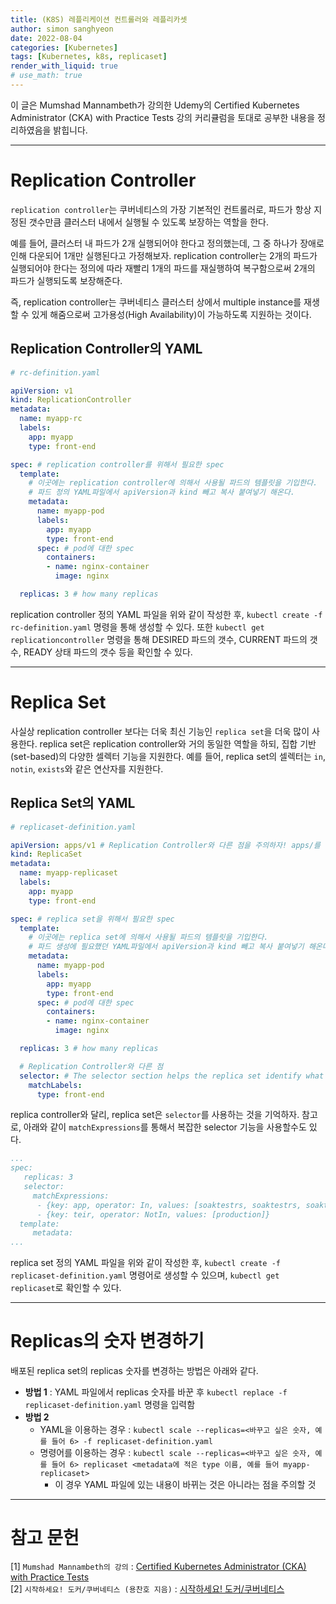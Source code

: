 ```yaml
---
title: (K8S) 레플리케이션 컨트롤러와 레플리카셋
author: simon sanghyeon
date: 2022-08-04
categories: [Kubernetes]
tags: [Kubernetes, k8s, replicaset]
render_with_liquid: true
# use_math: true
---
```

이 글은 Mumshad Mannambeth가 강의한 Udemy의 Certified Kubernetes Administrator (CKA) with Practice Tests 강의 커리큘럼을 토대로 공부한 내용을 정리하였음을 밝힙니다.

---

# Replication Controller
`replication controller`는 쿠버네티스의 가장 기본적인 컨트롤러로, 파드가 항상 지정된 갯수만큼 클러스터 내에서 실행될 수 있도록 보장하는 역할을 한다.

예를 들어, 클러스터 내 파드가 2개 실행되어야 한다고 정의했는데, 그 중 하나가 장애로 인해 다운되어 1개만 실행된다고 가정해보자.
replication controller는 2개의 파드가 실행되어야 한다는 정의에 따라 재빨리 1개의 파드를 재실행하여 복구함으로써 2개의 파드가 실행되도록 보장해준다.

즉, replication controller는 쿠버네티스 클러스터 상에서 multiple instance를 재생할 수 있게 해줌으로써 고가용성(High Availability)이 가능하도록 지원하는 것이다.

## Replication Controller의 YAML
```yaml
# rc-definition.yaml

apiVersion: v1
kind: ReplicationController
metadata:
  name: myapp-rc
  labels:
    app: myapp
    type: front-end

spec: # replication controller를 위해서 필요한 spec
  template:
    # 이곳에는 replication controller에 의해서 사용될 파드의 템플릿을 기입한다.
    # 파드 정의 YAML파일에서 apiVersion과 kind 빼고 복사 붙여넣기 해온다.
    metadata:
      name: myapp-pod
      labels:
        app: myapp
        type: front-end
      spec: # pod에 대한 spec
        containers:
        - name: nginx-container
          image: nginx

  replicas: 3 # how many replicas
```

replication controller 정의 YAML 파일을 위와 같이 작성한 후, `kubectl create -f rc-definition.yaml` 명령을 통해 생성할 수 있다.
또한 `kubectl get replicationcontroller` 명령을 통해 DESIRED 파드의 갯수, CURRENT 파드의 갯수, READY 상태 파드의 갯수 등을 확인할 수 있다.


---

# Replica Set
사실상 replication controller 보다는 더욱 최신 기능인 `replica set`을 더욱 많이 사용한다.
replica set은 replication controller와 거의 동일한 역할을 하되, 집합 기반(set-based)의 다양한 셀렉터 기능을 지원한다.
예를 들어, replica set의 셀렉터는 `in`, `notin`, `exists`와 같은 연산자를 지원한다.

## Replica Set의 YAML
```yaml
# replicaset-definition.yaml

apiVersion: apps/v1 # Replication Controller와 다른 점을 주의하자! apps/를 붙여야한다!
kind: ReplicaSet
metadata:
  name: myapp-replicaset
  labels:
    app: myapp
    type: front-end

spec: # replica set을 위해서 필요한 spec
  template:
    # 이곳에는 replica set에 의해서 사용될 파드의 템플릿을 기입한다.
    # 파드 생성에 필요했던 YAML파일에서 apiVersion과 kind 빼고 복사 붙여넣기 해온다.
    metadata:
      name: myapp-pod
      labels:
        app: myapp
        type: front-end
      spec: # pod에 대한 spec
        containers:
        - name: nginx-container
          image: nginx

  replicas: 3 # how many replicas

  # Replication Controller와 다른 점
  selector: # The selector section helps the replica set identify what pods fall under it.
    matchLabels:
      type: front-end
```

replica controller와 달리, replica set은 `selector`를 사용하는 것을 기억하자. 참고로, 아래와 같이 `matchExpressions`를 통해서 복잡한 selector 기능을 사용할수도 있다.

```yaml
...
spec:
   replicas: 3
   selector:
     matchExpressions:
      - {key: app, operator: In, values: [soaktestrs, soaktestrs, soaktest]}
      - {key: teir, operator: NotIn, values: [production]}
  template:
     metadata:
...
```

replica set 정의 YAML 파일을 위와 같이 작성한 후, `kubectl create -f replicaset-definition.yaml` 명령어로 생성할 수 있으며, `kubectl get replicaset`로 확인할 수 있다.

---
# Replicas의 숫자 변경하기
배포된 replica set의 replicas 숫자를 변경하는 방법은 아래와 같다.

- **방법 1** : YAML 파일에서 replicas 숫자를 바꾼 후 `kubectl replace -f replicaset-definition.yaml` 명령을 입력함
- **방법 2**
    - YAML을 이용하는 경우 : `kubectl scale --replicas=<바꾸고 싶은 숫자, 예를 들어 6> -f replicaset-definition.yaml`
    - 명령어를 이용하는 경우 : `kubectl scale --replicas=<바꾸고 싶은 숫자, 예를 들어 6> replicaset <metadata에 적은 type 이름, 예를 들어 myapp-replicaset>`
        - 이 경우 YAML 파일에 있는 내용이 바뀌는 것은 아니라는 점을 주의할 것

---

# 참고 문헌

[1] `Mumshad Mannambeth의 강의` : [Certified Kubernetes Administrator (CKA) with Practice Tests](https://www.udemy.com/course/certified-kubernetes-administrator-with-practice-tests/)<br>
[2] `시작하세요! 도커/쿠버네티스 (용찬호 지음)` : [시작하세요! 도커/쿠버네티스](http://www.yes24.com/Product/Goods/84927385)<br>
